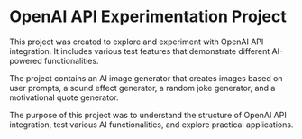 # OpenAI API Experimentation Project

This project was created to explore and experiment with OpenAI API integration. It includes various test features that demonstrate different AI-powered functionalities.

The project contains an AI image generator that creates images based on user prompts, a sound effect generator, a random joke generator, and a motivational quote generator.

The purpose of this project was to understand the structure of OpenAI API integration, test various AI functionalities, and explore practical applications.
